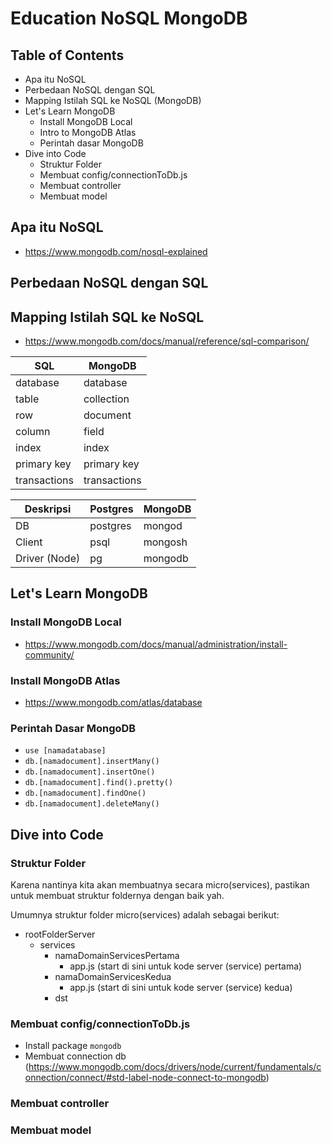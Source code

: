 # Education NoSQL MongoDB

## Table of Contents

- Apa itu NoSQL
- Perbedaan NoSQL dengan SQL
- Mapping Istilah SQL ke NoSQL (MongoDB)
- Let's Learn MongoDB
  - Install MongoDB Local
  - Intro to MongoDB Atlas
  - Perintah dasar MongoDB
- Dive into Code
  - Struktur Folder
  - Membuat config/connectionToDb.js
  - Membuat controller
  - Membuat model

## Apa itu NoSQL

- https://www.mongodb.com/nosql-explained

## Perbedaan NoSQL dengan SQL

## Mapping Istilah SQL ke NoSQL

- https://www.mongodb.com/docs/manual/reference/sql-comparison/

| SQL          | MongoDB      |
| ------------ | ------------ |
| database     | database     |
| table        | collection   |
| row          | document     |
| column       | field        |
| index        | index        |
| primary key  | primary key  |
| transactions | transactions |

| Deskripsi     | Postgres | MongoDB |
| ------------- | -------- | ------- |
| DB            | postgres | mongod  |
| Client        | psql     | mongosh |
| Driver (Node) | pg       | mongodb |

## Let's Learn MongoDB

### Install MongoDB Local

- https://www.mongodb.com/docs/manual/administration/install-community/

### Install MongoDB Atlas

- https://www.mongodb.com/atlas/database

### Perintah Dasar MongoDB

- `use [namadatabase]`
- `db.[namadocument].insertMany()`
- `db.[namadocument].insertOne()`
- `db.[namadocument].find().pretty()`
- `db.[namadocument].findOne()`
- `db.[namadocument].deleteMany()`

## Dive into Code

### Struktur Folder

Karena nantinya kita akan membuatnya secara micro(services), pastikan untuk membuat struktur foldernya dengan baik yah.

Umumnya struktur folder micro(services) adalah sebagai berikut:

- rootFolderServer
  - services
    - namaDomainServicesPertama
      - app.js (start di sini untuk kode server (service) pertama)
    - namaDomainServicesKedua
      - app.js (start di sini untuk kode server (service) kedua)
    - dst

### Membuat config/connectionToDb.js

- Install package `mongodb`
- Membuat connection db (https://www.mongodb.com/docs/drivers/node/current/fundamentals/connection/connect/#std-label-node-connect-to-mongodb)

### Membuat controller

### Membuat model
